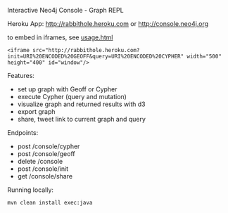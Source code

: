 Interactive Neo4j Console - Graph REPL 
 
Heroku App: http://rabbithole.heroku.com or http://console.neo4j.org

to embed in iframes, see [usage.html](http://rabbithole.herokuapp.com/usage.html)

    <iframe src="http://rabbithole.heroku.com?init=URI%20ENCODED%20GEOFF&query=URI%20ENCODED%20CYPHER" width="500" height="400" id="window"/>
        
Features:
* set up graph with Geoff or Cypher
* execute Cypher (query and mutation)
* visualize graph and returned results with d3
* export graph
* share, tweet link to current graph and query
 
Endpoints:

* post /console/cypher
* post /console/geoff
* delete /console
* post /console/init
* get /console/share

Running locally:

    mvn clean install exec:java 
